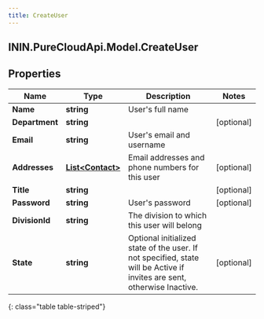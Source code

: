 ```yaml
---
title: CreateUser
---
```

## ININ.PureCloudApi.Model.CreateUser

## Properties

|Name | Type | Description | Notes|
|------------ | ------------- | ------------- | -------------|
| **Name** | **string** | User&#39;s full name | |
| **Department** | **string** |  | [optional] |
| **Email** | **string** | User&#39;s email and username | |
| **Addresses** | [**List&lt;Contact&gt;**](Contact.html) | Email addresses and phone numbers for this user | [optional] |
| **Title** | **string** |  | [optional] |
| **Password** | **string** | User&#39;s password | [optional] |
| **DivisionId** | **string** | The division to which this user will belong | |
| **State** | **string** | Optional initialized state of the user. If not specified, state will be Active if invites are sent, otherwise Inactive. | [optional] |
{: class="table table-striped"}


